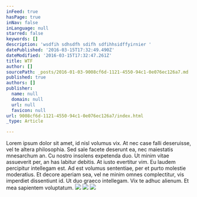 ```yaml
---
inFeed: true
hasPage: true
inNav: false
inLanguage: null
starred: false
keywords: []
description: 'wsdfih sdhsdfh sdifh sdfihhsidffyirnier '
datePublished: '2016-03-15T17:32:49.490Z'
dateModified: '2016-03-15T17:32:47.261Z'
title: WTF
author: []
sourcePath: _posts/2016-01-03-9008cf6d-1121-4550-94c1-0e076ec126a7.md
published: true
authors: []
publisher:
  name: null
  domain: null
  url: null
  favicon: null
url: 9008cf6d-1121-4550-94c1-0e076ec126a7/index.html
_type: Article

---
```

Lorem ipsum dolor sit amet, id nisl volumus vix. At nec case falli deseruisse, vel te altera philosophia. Sed sale facete deserunt ea, nec maiestatis mnesarchum an. Cu nostro insolens expetenda duo.
Ut minim vitae assueverit per, an has labitur debitis. At iusto evertitur vim. Eu laudem percipitur intellegam est. Ad est volumus sententiae, per et purto molestie moderatius.
Et decore aperiam sea, vel ne minim omnes complectitur, vis imperdiet dissentiunt id. Ut duo graeco intellegam. Vix te adhuc alienum. Et mea sapientem voluptatum.
![](https://the-grid-user-content.s3-us-west-2.amazonaws.com/7b31b1d2-2d63-426a-be58-be70ead7d0bb.jpg)
![](https://the-grid-user-content.s3-us-west-2.amazonaws.com/5363bb3a-2458-4b10-adfa-a74e55034a79.jpg)
![](https://the-grid-user-content.s3-us-west-2.amazonaws.com/ac6c6bda-20e2-4112-99b0-8293b2641789.jpg)